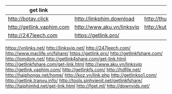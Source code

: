 |get link |   |   |   |
|---------|---|---|---|
http://botay.click | http://linkphim.download | http://thuthuatviet.vn/fshare |http://247leech.com | 
http://getlink.vaphim.com | http://www.aku.vn/linksvip | http://kuteteen.tv | http://www.aku.vn/linksvip | 
http://247leech.com | https://getlink.pro/ |
https://vnlinks.net/
http://linksvip.net/
http://247leech.com/
http://www.maclife.vn/fshare/
https://getlink.pro/
http://getlinkfshare.com/
http://lomdom.net/
http://getlink4share.com/get-link.html
http://getlinkfshare.com/get-link.html
http://www.aku.vn/linksvip
http://getlink.vaphim.com/
http://getlinkfs.com/
http://hdfile.net/
http://haiphongs.net/home/
http://koz.vn/link.php
http://getlinkso1.com/
http://getlink.tranvu.info/
http://tools.sinhvienit.net/getlinkfshare/
http://taiphimhd.net/get-link.html
http://fget.ml/
http://downvids.net/
